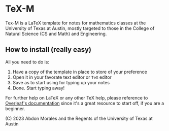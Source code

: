 # TeX-M
Tex-M is a LaTeX template for notes for mathematics classes at the University of Texas at Austin, mostly targeted to those in the College of Natural Science (CS and Math) and Engineering.

## How to install (really easy)
All you need to do is:
1. Have a copy of the template in place to store of your preference
2. Open it in your favorate text editor or ``TeX`` editor
3. Save as to start using for typing up your notes
4. Done. Start typing away!

For further help on LaTeX or any other TeX help, please reference to [Overleaf's documentation]() since it's a great resource to start off, if you are a beginner.

(C) 2023 Abdon Morales and the Regents of the University of Texas at Austin